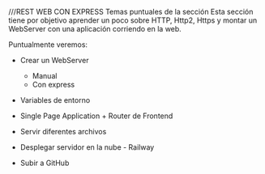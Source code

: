 ///REST WEB CON EXPRESS
Temas puntuales de la sección
Esta sección tiene por objetivo aprender un poco sobre HTTP, Http2, Https y montar un WebServer con una aplicación corriendo en la web.

Puntualmente veremos:

- Crear un WebServer

    - Manual 
    - Con express

- Variables de entorno

- Single Page Application + Router de Frontend

- Servir diferentes archivos

- Desplegar servidor en la nube - Railway

- Subir a GitHub
